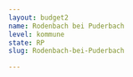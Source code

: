 ```yaml
---
layout: budget2
name: Rodenbach bei Puderbach
level: kommune
state: RP
slug: Rodenbach-bei-Puderbach

---
```



